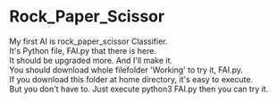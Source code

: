 # Rock\_Paper\_Scissor

My first AI is rock\_paper\_scissor Classifier.   
It's Python file, FAI.py that there is here.   
It should be upgraded more. And I'll make it.   
You should download whole filefolder 'Working' to try it, FAI.py.   
If you download this folder at home directory, it's easy to execute.   
But you don't have to. Just execute python3 FAI.py then you can try it.   
